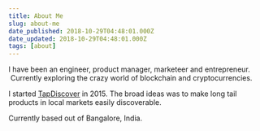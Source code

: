 ```yaml
---
title: About Me
slug: about-me
date_published: 2018-10-29T04:48:01.000Z
date_updated: 2018-10-29T04:48:01.000Z
tags: [about]
---
```


I have been an engineer, product manager, marketeer and entrepreneur.  Currently exploring the crazy world of blockchain and cryptocurrencies.

I started [TapDiscover](http://www.tapdiscover.com/) in 2015. The broad ideas was to make long tail products in local markets easily discoverable. 

Currently based out of Bangalore, India.  
